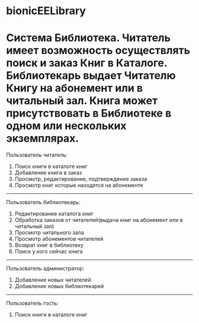 bionicEELibrary
===============
Система Библиотека. Читатель имеет возможность осуществлять поиск и 
заказ Книг в Каталоге. Библиотекарь выдает Читателю Книгу на абонемент или 
в читальный зал. Книга может присутствовать в Библиотеке в одном или 
нескольких экземплярах.
==========================================================================

Пользователь читатель:
1. Поиск книги в каталоге книг
2. Добавление книги в заказ
3. Просмотр, редактирование, подтверждение заказа
4. Просмотр книг которые находятся на абонементе
--------------------------------------------------
Пользователь библиотекарь:
1. Редактирование каталога книг
2. Обработка заказов от читателей(выдача книг на абонемент или в читальный зал)
3. Просмотр читального зала
4. Просмотр абонементов читателей
5. Возврат книг в библиотеку
6. Поиск у кого сейчас книга
---------------------------------------------------
Пользователь администратор:
1. Добавление новых читателей
2. Добавление новых библиотекарей
---------------------------------------------------
Пользователь гость:
1. Поиск книги в каталоге книг
 
 
